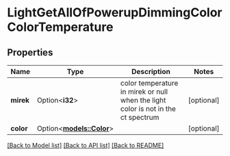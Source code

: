 # LightGetAllOfPowerupDimmingColorColorTemperature

## Properties

Name | Type | Description | Notes
------------ | ------------- | ------------- | -------------
**mirek** | Option<**i32**> | color temperature in mirek or null when the light color is not in the ct spectrum | [optional]
**color** | Option<[**models::Color**](Color.md)> |  | [optional]

[[Back to Model list]](../README.md#documentation-for-models) [[Back to API list]](../README.md#documentation-for-api-endpoints) [[Back to README]](../README.md)


